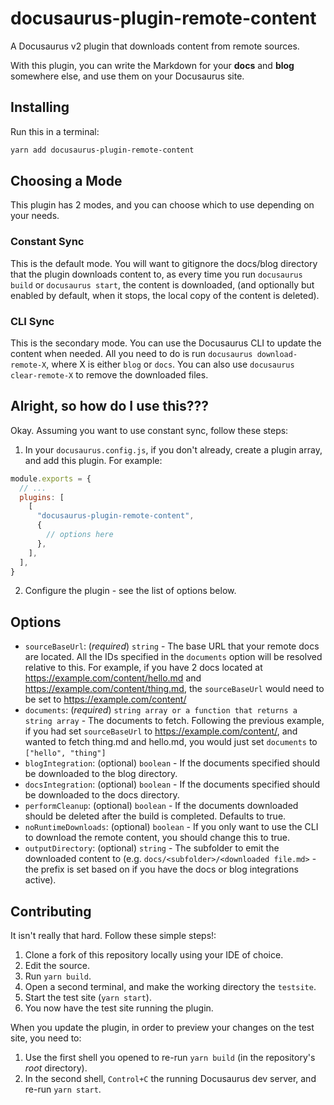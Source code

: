 # docusaurus-plugin-remote-content

A Docusaurus v2 plugin that downloads content from remote sources.

With this plugin, you can write the Markdown for your **docs** and **blog** somewhere else, and use them on your Docusaurus site.

## Installing

Run this in a terminal:

```bash
yarn add docusaurus-plugin-remote-content
```

## Choosing a Mode

This plugin has 2 modes, and you can choose which to use depending on your needs.

### Constant Sync

This is the default mode.
You will want to gitignore the docs/blog directory that the plugin downloads content to,
as every time you run `docusaurus build` or `docusaurus start`, the content is downloaded,
(and optionally but enabled by default, when it stops, the local copy of the content is deleted).

### CLI Sync

This is the secondary mode. You can use the Docusaurus CLI to update the content when needed.
All you need to do is run `docusaurus download-remote-X`, where X is either `blog` or `docs`.
You can also use `docusaurus clear-remote-X` to remove the downloaded files.

## Alright, so how do I use this???

Okay. Assuming you want to use constant sync, follow these steps:

1. In your `docusaurus.config.js`, if you don't already, create a plugin array, and add this plugin. For example:

```javascript
module.exports = {
  // ...
  plugins: [
    [
      "docusaurus-plugin-remote-content",
      {
        // options here
      },
    ],
  ],
}
```

2. Configure the plugin - see the list of options below.

## Options

- `sourceBaseUrl`: (_required_) `string` - The base URL that your remote docs are located.
  All the IDs specified in the `documents` option will be resolved relative to this.
  For example, if you have 2 docs located at https://example.com/content/hello.md and https://example.com/content/thing.md,
  the `sourceBaseUrl` would need to be set to https://example.com/content/
- `documents`: (_required_) `string array or a function that returns a string array` - The documents to fetch.
  Following the previous example, if you had set `sourceBaseUrl` to https://example.com/content/,
  and wanted to fetch thing.md and hello.md, you would just set `documents` to `["hello", "thing"]`
- `blogIntegration`: (optional) `boolean` - If the documents specified should be downloaded to the blog directory.
- `docsIntegration`: (optional) `boolean` - If the documents specified should be downloaded to the docs directory.
- `performCleanup`: (optional) `boolean` - If the documents downloaded should be deleted after the build is completed. Defaults to true.
- `noRuntimeDownloads`: (optional) `boolean` - If you only want to use the CLI to download the remote content, you should change this to true.
- `outputDirectory`: (optional) `string` - The subfolder to emit the downloaded content to (e.g. `docs/<subfolder>/<downloaded file.md>` - the prefix is set based on if you have the docs or blog integrations active).

## Contributing

It isn't really that hard. Follow these simple steps!:

1. Clone a fork of this repository locally using your IDE of choice.
2. Edit the source.
3. Run `yarn build`.
4. Open a second terminal, and make the working directory the `testsite`.
5. Start the test site (`yarn start`).
6. You now have the test site running the plugin.

When you update the plugin, in order to preview your changes on the test site, you need to:

1. Use the first shell you opened to re-run `yarn build` (in the repository's _root_ directory).
2. In the second shell, `Control+C` the running Docusaurus dev server, and re-run `yarn start`.
